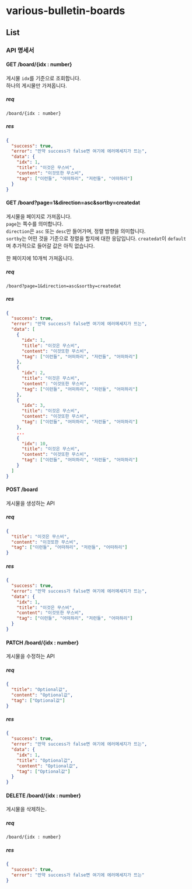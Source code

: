 # various-bulletin-boards

## List

### API 명세서

#### GET /board/{idx : number}

게시물 `idx`를 기준으로 조회합니다.  
하나의 게시물만 가져옵니다.

##### req

```
/board/{idx : number}
```

##### res

```json
{
  "success": true,
  "error": "만약 success가 false면 여기에 에러메세지가 뜨는",
  "data": {
    "idx": 1,
    "title": "이것은 무스비",
    "content": "이것또한 무스비",
    "tag": ["이런들", "어떠하리", "저런들", "어떠하리"]
  }
}
```

#### GET /board?page=1&direction=asc&sortby=createdat

게시물을 페이지로 가져옵니다.  
`page`는 쪽수를 의미합니다.  
`direction`은 `asc` 또는 `desc`만 들어가며, 정렬 방향을 의미합니다.  
`sortby`는 어떤 것을 기준으로 정렬을 할지에 대한 응답입니다. `createdat`이 `default`며 추가적으로 들어갈 값은 아직 없습니다.

한 페이지에 10개씩 가져옵니다.

##### req

```
/board?page=1&direction=asc&sortby=createdat
```

##### res

```json
{
  "success": true,
  "error": "만약 success가 false면 여기에 에러메세지가 뜨는",
  "data": [
    {
      "idx": 1,
      "title": "이것은 무스비",
      "content": "이것또한 무스비",
      "tag": ["이런들", "어떠하리", "저런들", "어떠하리"]
    },
    {
      "idx": 2,
      "title": "이것은 무스비",
      "content": "이것또한 무스비",
      "tag": ["이런들", "어떠하리", "저런들", "어떠하리"]
    },
    {
      "idx": 3,
      "title": "이것은 무스비",
      "content": "이것또한 무스비",
      "tag": ["이런들", "어떠하리", "저런들", "어떠하리"]
    },
    ...
    {
      "idx": 10,
      "title": "이것은 무스비",
      "content": "이것또한 무스비",
      "tag": ["이런들", "어떠하리", "저런들", "어떠하리"]
    }
  ]
}
```

#### POST /board

게시물을 생성하는 API

##### req

```json
{
  "title": "이것은 무스비",
  "content": "이것또한 무스비",
  "tag": ["이런들", "어떠하리", "저런들", "어떠하리"]
}
```

##### res

```json
{
  "success": true,
  "error": "만약 success가 false면 여기에 에러메세지가 뜨는",
  "data": {
    "idx": 1,
    "title": "이것은 무스비",
    "content": "이것또한 무스비",
    "tag": ["이런들", "어떠하리", "저런들", "어떠하리"]
  }
}
```

#### PATCH /board/{idx : number}

게시물을 수정하는 API

##### req

```json
{
  "title": "Optional값",
  "content": "Optional값",
  "tag": ["Optional값"]
}
```

##### res

```json
{
  "success": true,
  "error": "만약 success가 false면 여기에 에러메세지가 뜨는",
  "data": {
    "idx": 1,
    "title": "Optional값",
    "content": "Optional값",
    "tag": ["Optional값"]
  }
}
```

#### DELETE /board/{idx : number}

게시물을 삭제하는.

##### req

```
/board/{idx : number}
```

##### res

```json
{
  "success": true,
  "error": "만약 success가 false면 여기에 에러메세지가 뜨는"
}
```
